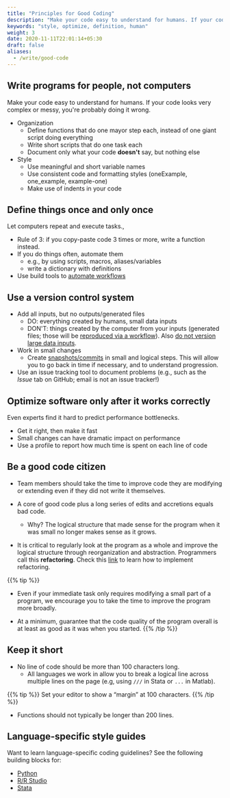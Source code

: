 ```yaml
---
title: "Principles for Good Coding"
description: "Make your code easy to understand for humans. If your code looks very complex or messy, you're probably doing it wrong."
keywords: "style, optimize, definition, human"
weight: 3
date: 2020-11-11T22:01:14+05:30
draft: false
aliases:
  - /write/good-code
---
```


## Write programs for people, not computers

Make your code easy to understand for humans. If your code looks very complex or messy, you're probably doing it wrong.

- Organization
    - Define functions that do one mayor step each, instead of one giant script doing everything
    - Write short scripts that do one task each
    - Document only what your code **doesn't** say, but nothing else
- Style
    - Use meaningful and short variable names
    - Use consistent code and formatting styles (oneExample, one_example, example-one)
    - Make use of indents in your code

## Define things once and only once

Let computers repeat and execute tasks.,

- Rule of 3: if you copy-paste code 3 times or more, write a function instead.
- If you do things often, automate them
    - e.g., by using scripts, macros, aliases/variables
    - write a dictionary with definitions
- Use build tools to [automate workflows](/tutorials/project-setup/principles-of-project-setup-and-workflow-management/automation/)

## Use a version control system

- Add all inputs, but no outputs/generated files
    - DO: everything created by humans, small data inputs
    - DON'T: things created by the computer from your inputs (generated files; those will be [reproduced via a workflow](/tutorials/project-setup/principles-of-project-setup-and-workflow-management/automation/)). Also [do not version large data inputs](/tutorials/project-setup/principles-of-project-setup-and-workflow-management/directories/).
- Work in small changes
    - Create [snapshots/commits](/building-blocks/share-your-results-and-project/use-github/versioning-using-git/) in small and logical steps. This will allow you to go back in time if necessary, and to understand progression.
-  Use an issue tracking tool to document problems (e.g., such as the *Issue* tab on GitHub; email is not an issue tracker!)

## Optimize software only after it works correctly

Even experts find it hard to predict performance bottlenecks.

- Get it right, then make it fast
- Small changes can have dramatic impact on performance
- Use a profile to report how much time is spent on each line of code

## Be a good code citizen
- Team members should take the time to improve code they are modifying or extending even if they did not write it themselves.
- A core of good code plus a long series of edits and accretions equals bad code.
  - Why? The logical structure that made sense for the program when it was small no longer makes sense as it grows.

- It is critical to regularly look at the program as a whole and improve the logical structure through reorganization and abstraction. Programmers call this **refactoring**. Check this [link](https://refactoring.guru/refactoring/) to learn how to implement refactoring.

{{% tip %}}
- Even if your immediate task only requires modifying a small part of a program, we encourage you to take the time to improve the program more broadly.

- At a minimum, guarantee that the code quality of the program overall is at least as good as it was when you started.
{{% /tip %}}
## Keep it short
- No line of code should be more than 100 characters long.
  - All languages we work in allow you to break a logical line across multiple lines on the page (e.g, using `///` in Stata or `...` in Matlab).

{{% tip %}}
   Set your editor to show a “margin” at 100 characters.
{{% /tip %}}
- Functions should not typically be longer than 200 lines.

## Language-specific style guides
Want to learn language-specific coding guidelines? See the following building blocks for:

  - [Python](https://tilburgsciencehub.com/building-blocks/develop-your-research-skills/tips/python-coding-style/)
  - [R/R Studio](https://tilburgsciencehub.com/building-blocks/develop-your-research-skills/tips/r-code-style/)
  - [Stata](https://tilburgsciencehub.com/building-blocks/develop-your-research-skills/tips/stata-code-style/)
